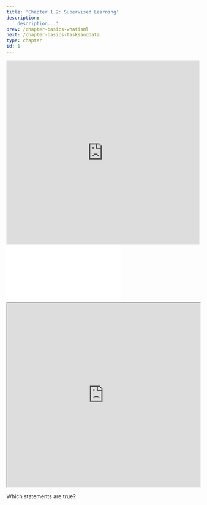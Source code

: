 ```yaml
---
title: 'Chapter 1.2: Supervised Learning'
description:
  ' description...'
prev: /chapter-basics-whatisml
next: /chapter-basics-tasksanddata
type: chapter
id: 1
---
```


<exercise id="1" title="Video Lecture">

<iframe width="100%" height="480" src="https://www.youtube.com/embed/R_HZBY9RMmo" frameborder="0" allow="accelerometer; autoplay; encrypted-media; gyroscope; picture-in-picture" allowfullscreen></iframe>

</exercise>

<exercise id="2" title="Slides">

<object data="pdfs/1/slides-basics-supervised.pdf" type="application/pdf" style="width:100%;height:480px">
    <embed src="pdfs/1/slides-basics-supervised.pdf" type="application/pdf" />
</object>

</exercise>

<exercise id="3" title="Demo">

<iframe width="100%" height="480" src="https://jjallaire.github.io/deep-learning-with-r-notebooks/notebooks/2.1-a-first-look-at-a-neural-network.nb.html"></iframe>

</exercise>

<exercise id="4" title="Quiz">


Which statements are true?

<choice>

<opt text="Machine learning is a branch of statistics and computer science." correct="true">

</opt>

<opt text="A model f is a mapping from the feature space to the target space." correct="true">

</opt>

<opt text="The goal of an ML algorithm is to yield a model that reproduces the already seen data as accurately as possible.">

</opt>

<opt text="ML algorithms try to predict the target variable as accurately as possible based on the values of the features." correct="true">

</opt>

<opt text="Supervised learning tasks are prediction problems." correct="true">

</opt>

<opt text="Unsupervised learning tries to discover structure and patterns in the training data." correct="true">

</opt>


</choice>

</exercise>


